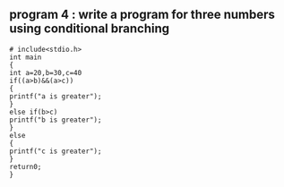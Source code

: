 ## program 4 : write a program for three numbers using conditional branching
```
# include<stdio.h>
int main
{
int a=20,b=30,c=40
if((a>b)&&(a>c))
{
printf("a is greater");
}
else if(b>c)
printf("b is greater");
}
else
{
printf("c is greater");
}
return0;
}
